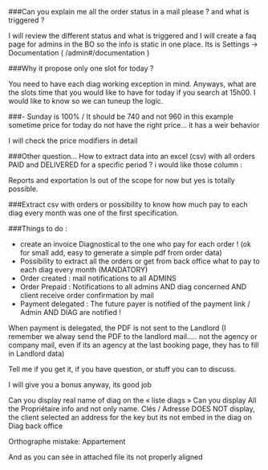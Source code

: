 ###Can you explain me all the order status in a mail please ? and what is triggered ?

I will review the different status and what is triggered and I will create a faq page for admins in the BO so the info is static in one place.
Its is Settings -> Documentation ( /admin#/documentation )

###Why it propose only one slot for today ?

You need to have each diag working exception in mind. 
Anyways, what are the slots time that you would like to have for today if you
search at 15h00. I would like to know so we can tuneup the logic.


###- Sunday is 100% / It should be 740 and not 960 in this example
sometime price for today do not have the right price… it has a weir behavior

I will check the price modifiers in detail

###Other question… How to extract data into an excel (csv) with all orders PAID and DELIVERED for a specific period ? i would like those column : 

Reports and exportation Is out of the scope for now but yes is totally possible.

###Extract csv with orders or possibility to know how much pay to each diag every month was one of the first specification.



###Things to do :
- create an invoice Diagnostical to the one who pay for each order ! (ok for small add, easy to generate a simple pdf from order data)
- Possibility to extract all the orders or get from back office what to pay to each diag every month (MANDATORY)
- Order created : mail notifications to all ADMINS
- Order Prepaid : Notifications to all admins AND diag concerned AND client receive order confirmation by mail
- Payment delegated : The future payer is notified of the payment link / Admin AND DIAG are notified !

When payment is delegated, the PDF is not sent to the Landlord (I remember we alway send the PDF to the landlord mail….. not the agency or company  mail, even if its an agency at the last booking page, they has to fill in Landlord data)

Tell me if you get it, if you have question, or stuff you can to discuss.

I will give you a bonus anyway, its good job


Can you display real name of diag on the « liste diags »
Can you display All the Propriétaire info and not only name. 
Clés / Adresse DOES NOT display, the client selected an address for the key but its not embed in the diag on Diag back office



Orthographe mistake:  Appartement

And as you can sée in attached file its not properly aligned